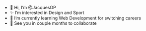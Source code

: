 - 👋 Hi, I’m @JacquesOP
- ✨ I’m interested in Design and Sport
- 🌱 I’m currently learning Web Development for switching careers
- 👀 See you in couple months to collaborate

<!---
JacquesOP/JacquesOP is a ✨ special ✨ repository because its `README.md` (this file) appears on your GitHub profile.
You can click the Preview link to take a look at your changes.
--->

